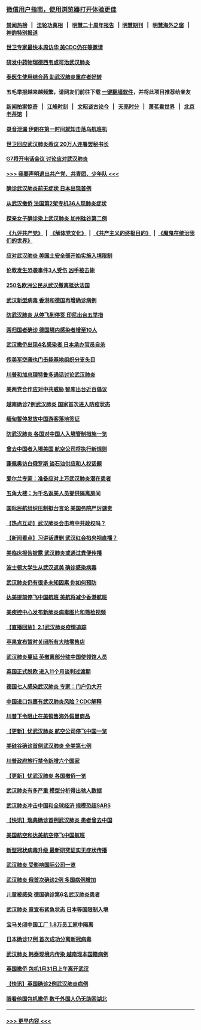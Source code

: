 ### [微信用户指南，使用浏览器打开体验更佳](https://github.com/gfw-breaker/banned-news1/blob/master/indexes/wechat-guide.md?t=0)
#### [禁闻热榜](热点新闻.md?t=0)  &nbsp;&nbsp;|&nbsp;&nbsp; [法轮功真相](https://github.com/gfw-breaker/truth/blob/master/README.md?t=0) &nbsp;&nbsp;|&nbsp;&nbsp; [明慧二十周年报告](https://github.com/gfw-breaker/mh-reports/blob/master/README.md?t=0) &nbsp;&nbsp;|&nbsp;&nbsp;[明慧期刊](https://github.com/gfw-breaker/mh-qikan) &nbsp;&nbsp;|&nbsp;&nbsp; [明慧海外之窗](https://github.com/gfw-breaker/mh-news/blob/master/README.md?t=0) &nbsp;&nbsp;|&nbsp;&nbsp; [神韵特别报道](https://github.com/gfw-breaker/mh-news/blob/master/shenyun.md?t=0)
#### [世卫专家最快本周访华 美CDC仍在等邀请](../pages/nsc418/n11842198.md?t=02040422) 
#### [研发中药物瑞德西韦或可治武汉肺炎](../pages/nsc418/n11842100.md?t=02040422) 
#### [泰医生使用结合药 助武汉肺炎重症者好转](../pages/nsc418/n11842096.md?t=02040422) 
#### 五毛举报越来越频繁，请网友们前往下载 [一键翻墙软件](https://github.com/gfw-breaker/ssr-accounts)，并将此项目推荐给亲友
#### [新闻拍案惊奇](https://github.com/gfw-breaker/banned-news1/blob/master/pages/link4.md) &nbsp;&nbsp;|&nbsp;&nbsp; [江峰时刻](https://github.com/gfw-breaker/banned-news1/blob/master/pages/link4.md) &nbsp;&nbsp;|&nbsp;&nbsp; [文昭谈古论今](https://github.com/gfw-breaker/banned-news1/blob/master/pages/link4.md) &nbsp;&nbsp;|&nbsp;&nbsp; [天亮时分](https://github.com/gfw-breaker/banned-news1/blob/master/pages/link4.md) &nbsp;&nbsp;|&nbsp;&nbsp; [萧茗看世界](https://github.com/gfw-breaker/banned-news1/blob/master/pages/link4.md) &nbsp;&nbsp;|&nbsp;&nbsp; [北京老茶馆](https://github.com/gfw-breaker/banned-news1/blob/master/pages/link4.md) &nbsp;&nbsp;|&nbsp;&nbsp; 
#### [录音泄漏 伊朗在第一时间就知击落乌航班机](../pages/nsc418/n11842002.md?t=02040422) 
#### [世卫回应武汉肺炎惹议 20万人连署罢秘书长](../pages/nsc418/n11841664.md?t=02040422) 
#### [G7将开电话会议 讨论应对武汉肺炎](../pages/nsc418/n11841658.md?t=02040422) 
#### [>>> 我要声明退出共产党、共青团、少年队 <<<](https://github.com/begood0513/goodnews/blob/master/quit/letter.md) 
#### [确诊武汉肺炎前无症状 日本出现首例](../pages/nsc418/n11841567.md?t=02040422) 
#### [从武汉撤侨 法国第2架专机36人现肺炎症状](../pages/nsc418/n11841382.md?t=02040422) 
#### [探亲女子确诊染上武汉肺炎 加州硅谷第二例](../pages/nsc418/n11839784.md?t=02040422) 
#### [《九评共产党》](https://github.com/begood0513/9ping.md/blob/master/README.md) &nbsp;|&nbsp; [《解体党文化》](../../../../jtdwh.md/blob/master/README.md)  &nbsp;|&nbsp; [《共产主义的终极目的》](../../../../gczydzjmd.md/blob/master/README.md) &nbsp;|&nbsp; [《魔鬼在统治我们的世界》](../../../../mgztzwmdsj.md/blob/master/README.md) 
#### [应对武汉肺炎 美国土安全部开始实施入境限制](../pages/nsc418/n11839729.md?t=02040422) 
#### [伦敦发生恐袭事件3人受伤 凶手被击毙](../pages/nsc418/n11839442.md?t=02040422) 
#### [250名欧洲公民从武汉撤离抵达法国](../pages/nsc418/n11839438.md?t=02040422) 
#### [武汉新型病毒 香港和德国再增确诊病例](../pages/nsc418/n11839381.md?t=02040422) 
#### [防武汉肺炎 从停飞到停签 印尼出台五举措](../pages/nsc418/n11839282.md?t=02040422) 
#### [两归国者确诊 德国境内感染者增至10人](../pages/nsc418/n11839164.md?t=02040422) 
#### [武汉撤侨出现4名感染者 日本承办官员自杀](../pages/nsc418/n11839044.md?t=02040422) 
#### [传美军空袭也门击毙基地组织分支头目](../pages/nsc418/n11839210.md?t=02040422) 
#### [川普和加总理特鲁多通话讨论武汉肺炎](../pages/nsc418/n11839128.md?t=02040422) 
#### [美两党合作应对中共威胁 智库出台近百倡议](../pages/nsc418/n11838437.md?t=02040422) 
#### [越南确诊7例武汉肺炎 国家首次进入防疫状态](../pages/nsc418/n11838860.md?t=02040422) 
#### [缅甸暂停发放中国游客落地签证](../pages/nsc418/n11838730.md?t=02040422) 
#### [防武汉肺炎 各国对中国人入境管制措施一览](../pages/nsc418/n11838726.md?t=02040422) 
#### [曾去中国者入境美国 航空公司将执行新规则](../pages/nsc418/n11838375.md?t=02040422) 
#### [蓬佩奥访白俄罗斯 谈石油供应和人权话题](../pages/nsc418/n11838242.md?t=02040422) 
#### [爱尔兰专家：准备应对上万武汉肺炎潜在患者](../pages/nsc418/n11837978.md?t=02040422) 
#### [五角大楼：为千名返美人员提供隔离房间](../pages/nsc418/n11837831.md?t=02040422) 
#### [国际民航组织压制挺台言论 美国务院严厉谴责](../pages/nsc418/n11837791.md?t=02040422) 
#### [【热点互动】武汉肺炎会击垮中共政权吗？](../pages/nsc418/n11837779.md?t=02040422) 
#### [【新闻看点】习讲话遭删 武汉红会掐央视直播？](../pages/nsc418/n11837573.md?t=02040422) 
#### [美临床报告披露 武汉肺炎或通过粪便传播](../pages/nsc418/n11837626.md?t=02040422) 
#### [波士顿大学生从武汉返美 确诊感染病毒](../pages/nsc418/n11837580.md?t=02040422) 
#### [武汉肺炎仍有很多未知因素 你如何预防](../pages/nsc418/n11837666.md?t=02040422) 
#### [达美提前停飞中国航班 美航将减少香港航班](../pages/nsc418/n11837649.md?t=02040422) 
#### [美疾控中心发布新肺炎病毒图片和筛检视频](../pages/nsc418/n11837491.md?t=02040422) 
#### [【直播回放】2.1武汉肺炎疫情追踪](../pages/nsc418/n11837232.md?t=02040422) 
#### [苹果宣布暂时关闭所有大陆零售店](../pages/nsc418/n11837097.md?t=02040422) 
#### [武汉肺炎蔓延 英撤离部分驻中国使领馆人员](../pages/nsc418/n11837061.md?t=02040422) 
#### [英国正式脱欧 进入11个月谈判过渡期](../pages/nsc418/n11836911.md?t=02040422) 
#### [德国七人感染武汉肺炎 专家：门户仍大开](../pages/nsc418/n11836344.md?t=02040422) 
#### [中国进口包裹有武汉肺炎风险？CDC解释](../pages/nsc418/n11836321.md?t=02040422) 
#### [川普下令阻止在美销售海外假冒商品](../pages/nsc418/n11836261.md?t=02040422) 
#### [【更新】忧武汉肺炎 航空公司停飞中国一览](../pages/nsc418/n11835931.md?t=02040422) 
#### [美硅谷确诊首例武汉肺炎 全美第七例](../pages/nsc418/n11836093.md?t=02040422) 
#### [川普政府旅行禁令新增六个国家](../pages/nsc418/n11836083.md?t=02040422) 
#### [【更新】忧武汉肺炎 各国撤侨一览](../pages/nsc418/n11835673.md?t=02040422) 
#### [武汉肺炎有多严重 模型分析得出骇人数据](../pages/nsc418/n11835829.md?t=02040422) 
#### [武汉肺炎冲击中国和全球经济 规模恐超SARS](../pages/nsc418/n11835652.md?t=02040422) 
#### [【快讯】瑞典确诊首例武汉肺炎 患者曾去中国](../pages/nsc418/n11835675.md?t=02040422) 
#### [美国航空和达美航空停飞中国航班](../pages/nsc418/n11835567.md?t=02040422) 
#### [新型冠状病毒升级 最新研究证实无症状传播](../pages/nsc418/n11835589.md?t=02040422) 
#### [武汉肺炎 受影响国际公司一览](../pages/nsc418/n11835538.md?t=02040422) 
#### [武汉肺炎 俄首次确诊2例 多国病例增加](../pages/nsc418/n11835295.md?t=02040422) 
#### [儿童被感染 德国确诊第6名武汉肺炎患者](../pages/nsc418/n11835338.md?t=02040422) 
#### [武汉肺炎 意宣布紧急状态 日本等国限制入境](../pages/nsc418/n11835062.md?t=02040422) 
#### [宝马关闭中国工厂 1.8万员工家中隔离](../pages/nsc418/n11835128.md?t=02040422) 
#### [日本确诊17例 首次成功分离新冠病毒](../pages/nsc418/n11834975.md?t=02040422) 
#### [武汉肺炎 韩泰现境内传染 越南现本国籍病例](../pages/nsc418/n11834857.md?t=02040422) 
#### [英国撤侨 包机1月31日上午离开武汉](../pages/nsc418/n11834808.md?t=02040422) 
#### [【快讯】英国确诊2例武汉肺炎病例](../pages/nsc418/n11834824.md?t=02040422) 
#### [眼看他国包机撤侨 数千外国人仍无助困湖北](../pages/nsc418/n11834010.md?t=02040422) 

----
#### [ >>> 更早内容 <<< ](../indexes/nsc418-earlier.md)
